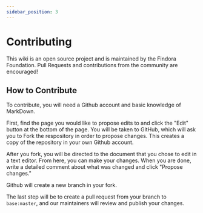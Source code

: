 ```yaml
---
sidebar_position: 3
---
```


# Contributing

This wiki is an open source project and is maintained by the Findora Foundation. Pull Requests and contributions from the community are encouraged!

## How to Contribute

To contribute, you will need a Github account and basic knowledge of MarkDown. 

First, find the page you would like to propose edits to and click the "Edit" button at the bottom of the page. You will be taken to GitHub, which will ask you to Fork the respository in order to propose changes. This creates a copy of the repository in your own Github account.

After you fork, you will be directed to the document that you chose to edit in a text editor. From here, you can make your changes. When you are done, write a detailed comment about what was changed and click "Propose changes."

Github will create a new branch in your fork.

The last step will be to create a pull request from your branch to `base:master`, and our maintainers will review and publish your changes.


